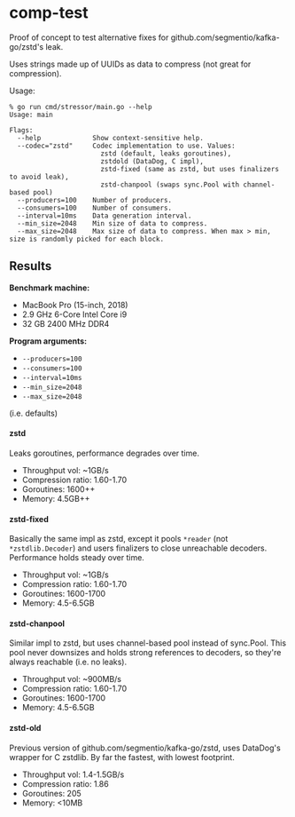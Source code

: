 comp-test
=========

Proof of concept to test alternative fixes for github.com/segmentio/kafka-go/zstd's leak.

Uses strings made up of UUIDs as data to compress (not great for compression).

Usage:
```
% go run cmd/stressor/main.go --help
Usage: main

Flags:
  --help             Show context-sensitive help.
  --codec="zstd"     Codec implementation to use. Values:
                       zstd (default, leaks goroutines),
                       zstdold (DataDog, C impl),
                       zstd-fixed (same as zstd, but uses finalizers to avoid leak),
                       zstd-chanpool (swaps sync.Pool with channel-based pool)
  --producers=100    Number of producers.
  --consumers=100    Number of consumers.
  --interval=10ms    Data generation interval.
  --min_size=2048    Min size of data to compress.
  --max_size=2048    Max size of data to compress. When max > min, size is randomly picked for each block.
```

## Results

**Benchmark machine:**
- MacBook Pro (15-inch, 2018)
- 2.9 GHz 6-Core Intel Core i9
- 32 GB 2400 MHz DDR4

**Program arguments:**
* `--producers=100`
* `--consumers=100`
* `--interval=10ms`
* `--min_size=2048`
* `--max_size=2048`

(i.e. defaults)

#### zstd
Leaks goroutines, performance degrades over time.

* Throughput vol: ~1GB/s
* Compression ratio: 1.60-1.70
* Goroutines: 1600++
* Memory: 4.5GB++

#### zstd-fixed
Basically the same impl as zstd, except it pools `*reader` (not `*zstdlib.Decoder`) and users finalizers to close unreachable decoders.
Performance holds steady over time.

* Throughput vol: ~1GB/s
* Compression ratio: 1.60-1.70
* Goroutines: 1600-1700
* Memory: 4.5-6.5GB

#### zstd-chanpool
Similar impl to zstd, but uses channel-based pool instead of sync.Pool.
This pool never downsizes and holds strong references to decoders, so they're always reachable (i.e. no leaks).

* Throughput vol: ~900MB/s
* Compression ratio: 1.60-1.70
* Goroutines: 1600-1700
* Memory: 4.5-6.5GB

#### zstd-old
Previous version of github.com/segmentio/kafka-go/zstd, uses DataDog's wrapper for C zstdlib.
By far the fastest, with lowest footprint.

* Throughput vol: 1.4-1.5GB/s
* Compression ratio: 1.86
* Goroutines: 205
* Memory: <10MB

